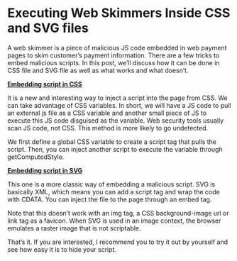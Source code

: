 # Executing Web Skimmers Inside CSS and SVG files

A web skimmer is a piece of malicious JS code embedded in web payment pages to skim customer’s payment information. There are a few tricks to embed malicious scripts. In this post, we’ll discuss how it can be done in CSS file and SVG file as well as what works and what doesn’t. 

<strong><u>Embedding script in CSS</u></strong>

It is a new and interesting way to inject a script into the page from CSS. We can take advantage of CSS variables. In short, we will have a JS code to pull an external js file as a CSS variable and another small piece of JS to execute this JS code disguised as the variable. Web security tools usually scan JS code, not CSS. This method is more likely to go undetected.

We first define a global CSS variable to create a script tag that pulls the script. Then, you can inject another script to execute the variable through getComputedStyle.

<script src="https://gist.github.com/mydatahack/650e21930e988717b2af0506240e6a48.js"></script>

<strong><u>Embedding script in SVG</u></strong>

This one is a more classic way of embedding a malicious script. SVG is basically XML, which means you can add a script tag and wrap the code with CDATA. You can inject the file to the page through an embed tag. 

Note that this doesn’t work with an img tag, a CSS background-image url or link tag as a favicon. When SVG is used in an image context, the browser emulates a raster image that is not scriptable.

<script src="https://gist.github.com/mydatahack/9aeacda743f5722c8a10689299183ff9.js"></script>

That’s it. If you are interested, I recommend you to try it out by yourself and see how easy it is to hide your script.
